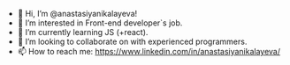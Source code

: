 - 👋 Hi, I’m @anastasiyanikalayeva!
- 👀 I’m interested in Front-end developer`s job.
- 🌱 I’m currently learning JS (+react).
- 💞️ I’m looking to collaborate on with experienced programmers.
- 📫 How to reach me: https://www.linkedin.com/in/anastasiyanikalayeva/

<!---
anastasiyanikalayeva/anastasiyanikalayeva is a ✨ special ✨ repository because its `README.md` (this file) appears on your GitHub profile.
You can click the Preview link to take a look at your changes.
--->

